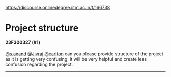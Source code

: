 https://discourse.onlinedegree.iitm.ac.in/t/166738

<html><head><meta charset='utf-8'><title>Project structure</title></head><body>
<h1>Project structure</h1>
<h4>23F300327 (#1)</h4>
<p><a class="mention" href="/u/s.anand">@s.anand</a> <a class="mention" href="/u/jivraj">@Jivraj</a> <a class="mention" href="/u/carlton">@carlton</a> can you please provide structure of the project as it is getting very confusing, it will be very helpful and create less confusion regarding the project.</p><hr>

</body></html>